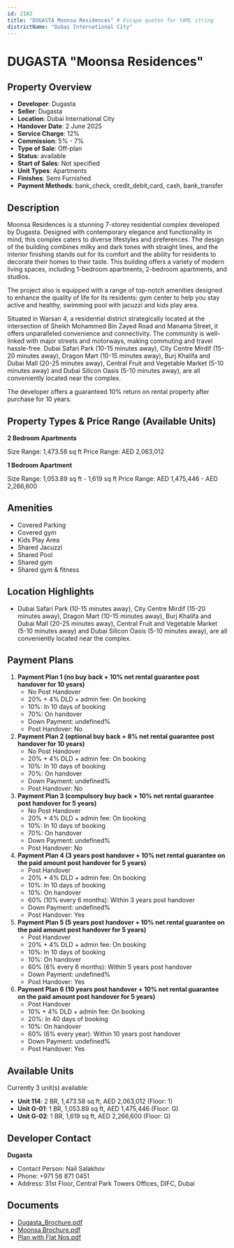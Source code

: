 ```yaml
---
id: 2182
title: "DUGASTA Moonsa Residences" # Escape quotes for YAML string
districtName: "Dubai International City"
---
```


# DUGASTA "Moonsa Residences"

## Property Overview
- **Developer**: Dugasta
- **Seller**: Dugasta
- **Location**: Dubai International City
- **Handover Date**: 2 June 2025
- **Service Charge**: 12%
- **Commission**: 5% - 7%
- **Type of Sale**: Off-plan
- **Status**: available
- **Start of Sales**: Not specified
- **Unit Types**: Apartments
- **Finishes**: Semi Furnished
- **Payment Methods**: bank_check, credit_debit_card, cash, bank_transfer

## Description
Moonsa Residences is a stunning 7-storey residential complex developed by Dugasta. Designed with contemporary elegance and functionality in mind, this complex caters to diverse lifestyles and preferences. The design of the building combines milky and dark tones with straight lines, and the interior finishing stands out for its comfort and the ability for residents to decorate their homes to their taste. This building offers a variety of modern living spaces, including 1-bedroom apartments, 2-bedroom apartments, and studios.

The project also is equipped with a range of top-notch amenities designed to enhance the quality of life for its residents: gym center to help you stay active and healthy, swimming pool with jacuzzi and kids play area.

Situated in Warsan 4, a residential district strategically located at the intersection of Sheikh Mohammed Bin Zayed Road and Manama Street, it offers unparalleled convenience and connectivity. The community is well-linked with major streets and motorways, making commuting and travel hassle-free. Dubai Safari Park (10-15 minutes away), City Centre Mirdif (15-20 minutes away), Dragon Mart (10-15 minutes away), Burj Khalifa and Dubai Mall (20-25 minutes away), Central Fruit and Vegetable Market (5-10 minutes away) and Dubai Silicon Oasis (5-10 minutes away), are all conveniently located near the complex.

The developer offers a guaranteed 10% return on rental property after purchase for 10 years.

## Property Types & Price Range (Available Units)
**2 Bedroom Apartments**

Size Range: 1,473.58 sq ft
Price Range: AED 2,063,012

**1 Bedroom Apartment**

Size Range: 1,053.89 sq ft - 1,619 sq ft
Price Range: AED 1,475,446 - AED 2,266,600

## Amenities
- Covered Parking
- Covered gym
- Kids Play Area
- Shared Jacuzzi
- Shared Pool
- Shared gym
- Shared gym & fitness

## Location Highlights
- Dubai Safari Park (10-15 minutes away), City Centre Mirdif (15-20 minutes away), Dragon Mart (10-15 minutes away), Burj Khalifa and Dubai Mall (20-25 minutes away), Central Fruit and Vegetable Market (5-10 minutes away) and Dubai Silicon Oasis (5-10 minutes away), are all conveniently located near the complex.

## Payment Plans
1. **Payment Plan 1 (no buy back + 10% net rental guarantee post handover for 10 years)**
   - No Post Handover
   - 20% + 4% DLD + admin fee: On booking
   - 10%: In 10 days of booking
   - 70%: On handover
   - Down Payment: undefined%
   - Post Handover: No
2. **Payment Plan 2 (optional buy back + 8% net rental guarantee post handover for 10 years)**
   - No Post Handover
   - 20% + 4% DLD + admin fee: On booking
   - 10%: In 10 days of booking
   - 70%: On handover
   - Down Payment: undefined%
   - Post Handover: No
3. **Payment Plan 3 (compulsory buy back + 10% net rental guarantee post handover for 5 years)**
   - No Post Handover
   - 20% + 4% DLD + admin fee: On booking
   - 10%: In 10 days of booking
   - 70%: On handover
   - Down Payment: undefined%
   - Post Handover: No
4. **Payment Plan 4 (3 years post handover + 10% net rental guarantee on the paid amount post handover for 5 years)**
   - Post Handover
   - 20% + 4% DLD + admin fee: On booking
   - 10%: In 10 days of booking
   - 10%: On handover
   - 60% (10% every 6 months): Within 3 years post handover
   - Down Payment: undefined%
   - Post Handover: Yes
5. **Payment Plan 5 (5 years post handover + 10% net rental guarantee on the paid amount post handover for 5 years)**
   - Post Handover
   - 20% + 4% DLD + admin fee: On booking
   - 10%: In 10 days of booking
   - 10%: On handover
   - 60% (6% every 6 months): Within 5 years post handover
   - Down Payment: undefined%
   - Post Handover: Yes
6. **Payment Plan 6 (10 years post handover + 10% net rental guarantee on the paid amount post handover for 5 years)**
   - Post Handover
   - 10% + 4% DLD + admin fee: On booking
   - 20%: In 40 days of booking
   - 10%: On handover
   - 60% (6% every year): Within 10 years post handover
   - Down Payment: undefined%
   - Post Handover: Yes

## Available Units
Currently 3 unit(s) available:
- **Unit 114**: 2 BR, 1,473.58 sq ft, AED 2,063,012 (Floor: 1)
- **Unit G-01**: 1 BR, 1,053.89 sq ft, AED 1,475,446 (Floor: G)
- **Unit G-02**: 1 BR, 1,619 sq ft, AED 2,266,600 (Floor: G)

## Developer Contact
**Dugasta**
- Contact Person: Nail Salakhov
- Phone: +971 56 871 0451
- Address: 31st Floor, Central Park Towers Offices, DIFC, Dubai

## Documents
- [Dugasta_Brochure.pdf](https://cdn.geniemap.net/2024/06/11/tu4xlGgmiVAi2xlouLL6t7DYUgWIwikjKYwdwUJT.pdf)
- [Moonsa Brochure.pdf](https://cdn.geniemap.net/2024/08/15/mOrNzNX7qSBxwsJX24gNgKgMqlYe4jsq7c6xhTUy.pdf)
- [Plan with Flat Nos.pdf](https://cdn.geniemap.net/2024/09/09/aOKhKKijOVmHLQcj1d2r0pLNYwrOAvSINMLdKgR0.pdf)
